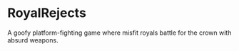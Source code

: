 # RoyalRejects
A goofy platform-fighting game where misfit royals battle for the crown with absurd weapons.
